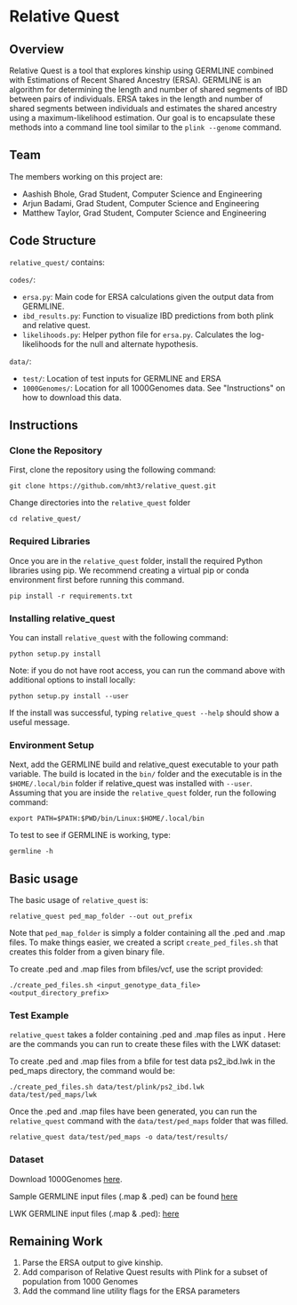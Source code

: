 # Relative Quest

## Overview
Relative Quest is a tool that explores kinship using GERMLINE combined with Estimations of Recent Shared Ancestry (ERSA). GERMLINE is an algorithm for determining the length and number of shared segments of IBD between pairs of individuals. ERSA
takes in the length and number of shared segments between individuals and estimates the shared ancestry using a maximum-likelihood estimation. Our goal is to encapsulate these methods into a command line tool similar to the ```plink --genome``` command. 

## Team
The members working on this project are:
- Aashish Bhole, Grad Student, Computer Science and Engineering
- Arjun Badami, Grad Student, Computer Science and Engineering
- Matthew Taylor, Grad Student, Computer Science and Engineering

## Code Structure
```relative_quest/``` contains:

```codes/```:

- ```ersa.py```: Main code for ERSA calculations given the output data from GERMLINE. 
- ```ibd_results.py```: Function to visualize IBD predictions from both plink and relative quest. 
- ```likelihoods.py```: Helper python file for `ersa.py`. Calculates the log-likelihoods for the null and alternate hypothesis. 

```data/```:

- ```test/```: Location of test inputs for GERMLINE and ERSA 
- ```1000Genomes/```: Location for all 1000Genomes data. See "Instructions" on how to download this data.

## Instructions

### Clone the Repository
First, clone the repository using the following command:

```
git clone https://github.com/mht3/relative_quest.git
```

Change directories into the `relative_quest` folder

```
cd relative_quest/
```

### Required Libraries
Once you are in the `relative_quest` folder, install the required Python libraries using pip. We recommend creating a virtual pip or conda environment first before running this command. 

```
pip install -r requirements.txt
```

### Installing relative_quest

You can install `relative_quest` with the following command:

```
python setup.py install
```

Note: if you do not have root access, you can run the command above with additional options to install locally:
```
python setup.py install --user
```

If the install was successful, typing `relative_quest --help` should show a useful message.

### Environment Setup
Next, add the GERMLINE build and relative_quest executable to your path variable. The build is located in the `bin/` folder and the executable is in the `$HOME/.local/bin` folder if relative_quest was installed with `--user`. Assuming that you are inside the `relative_quest` folder, run the following command:

```
export PATH=$PATH:$PWD/bin/Linux:$HOME/.local/bin
```

To test to see if GERMLINE is working, type:

```
germline -h
```

## Basic usage

The basic usage of `relative_quest` is:

```
relative_quest ped_map_folder --out out_prefix
```

Note that `ped_map_folder` is simply a folder containing all the .ped and .map files. To make things easier, we created a script `create_ped_files.sh` that creates this folder from a given binary file.

To create .ped and .map files from bfiles/vcf, use the script provided:
```
./create_ped_files.sh <input_genotype_data_file> <output_directory_prefix>
```

### Test Example
`relative_quest` takes a folder containing .ped and .map files as input . Here are the commands you can run
to create these files with the LWK dataset:

To create .ped and .map files from a bfile for test data ps2_ibd.lwk in the ped_maps directory, the command would be:
```
./create_ped_files.sh data/test/plink/ps2_ibd.lwk data/test/ped_maps/lwk
```

Once the .ped and .map files have been generated, you can run the `relative_quest` command with the `data/test/ped_maps` folder that was filled.

```
relative_quest data/test/ped_maps -o data/test/results/
```

### Dataset

Download 1000Genomes [here](https://drive.google.com/file/d/1CPK7M0g62NIsAbrEgZ3WhLuMi04KhnXu/view?usp=sharing).

Sample GERMLINE input files (.map & .ped) can be found [here](https://drive.google.com/file/d/1Hzw5Z9CKX2gBfwGjbbKBB7des02fDM8y/view?usp=sharing)

LWK GERMLINE input files (.map & .ped): [here](https://drive.google.com/file/d/1ybhXOl5O1cu3g8gcYnR5w41RaI6PtfWS/view?usp=sharing)

## Remaining Work

1. Parse the ERSA output to give kinship.
2. Add comparison of Relative Quest results with Plink for a subset of population from 1000 Genomes
3. Add the command line utility flags for the ERSA parameters


